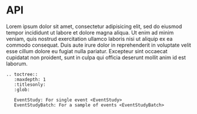 # API

Lorem ipsum dolor sit amet, consectetur adipisicing elit, sed do eiusmod
tempor incididunt ut labore et dolore magna aliqua. Ut enim ad minim veniam,
quis nostrud exercitation ullamco laboris nisi ut aliquip ex ea commodo
consequat. Duis aute irure dolor in reprehenderit in voluptate velit esse
cillum dolore eu fugiat nulla pariatur. Excepteur sint occaecat cupidatat non
proident, sunt in culpa qui officia deserunt mollit anim id est laborum.

```eval_rst
.. toctree::
   :maxdepth: 1
   :titlesonly:
   :glob:

   EventStudy: For single event <EventStudy>
   EventStudyBatch: For a sample of events <EventStudyBatch>
```